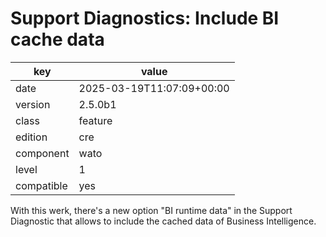 [//]: # (werk v2)
# Support Diagnostics: Include BI cache data

key        | value
---------- | ---
date       | 2025-03-19T11:07:09+00:00
version    | 2.5.0b1
class      | feature
edition    | cre
component  | wato
level      | 1
compatible | yes

With this werk, there's a new option "BI runtime data" in the Support Diagnostic
that allows to include the cached data of Business Intelligence.
